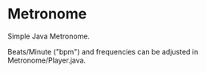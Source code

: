 # Metronome

Simple Java Metronome.

Beats/Minute ("bpm") and frequencies can be adjusted in Metronome/Player.java.

